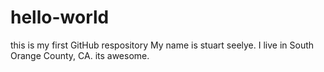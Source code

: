 # hello-world
this is my first GitHub respository
My name is stuart seelye. I live in South Orange County, CA. its awesome.
